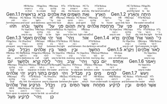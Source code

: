 
<rt>Gen.1.1</rt> <RUBY><ruby><ruby>בְּרֵאשִׁ֖ית<rt>in·first</rt></ruby><rt>ב·רֵאשִׁית</rt></ruby><rt>HR·Ncfsa</rt></RUBY> <RUBY><ruby><ruby>בָּרָ֣א<rt>to create</rt></ruby><rt>בָּרָא</rt></ruby><rt>HVqp3ms</rt></RUBY> <RUBY><ruby><ruby>אֱלֹהִ֑ים<rt>God</rt></ruby><rt>אֱלֹהִים</rt></ruby><rt>HNcmpa</rt></RUBY> <RUBY><ruby><ruby>אֵ֥ת<rt>obj.</rt></ruby><rt>אֵת</rt></ruby><rt>HTo</rt></RUBY> <RUBY><ruby><ruby>הַשָּׁמַ֖יִם<rt>the·heaven</rt></ruby><rt>ה·שָׁמַיִם</rt></ruby><rt>HTd·Ncmpa</rt></RUBY> <RUBY><ruby><ruby>וְאֵ֥ת<rt>and·obj.</rt></ruby><rt>ו·אֵת</rt></ruby><rt>HC·To</rt></RUBY> <RUBY><ruby><ruby>הָאָֽרֶץ׃<rt>the·land·verseEnd</rt></ruby><rt>ה·אֶ֫רֶץ·׃</rt></ruby><rt>HTd·Ncbsa</rt></RUBY> <rt>Gen.1.2</rt> <RUBY><ruby><ruby>וְהָאָ֗רֶץ<rt>and·the·land</rt></ruby><rt>ו·ה·אֶ֫רֶץ</rt></ruby><rt>HC·Td·Ncbsa</rt></RUBY> <RUBY><ruby><ruby>הָיְתָ֥ה<rt>to be</rt></ruby><rt>הָיָה</rt></ruby><rt>HVqp3fs</rt></RUBY> <RUBY><ruby><ruby>תֹ֙הוּ֙<rt>formlessness</rt></ruby><rt>תֹּ֫הוּ</rt></ruby><rt>HNcbsa</rt></RUBY> <RUBY><ruby><ruby>וָבֹ֔הוּ<rt>and·void</rt></ruby><rt>ו·בֹּהוּ</rt></ruby><rt>HC·Ncbsa</rt></RUBY> <RUBY><ruby><ruby>וְחֹ֖שֶׁךְ<rt>and·darkness</rt></ruby><rt>ו·חֹ֫שֶׁךְ</rt></ruby><rt>HC·Ncbsa</rt></RUBY> <RUBY><ruby><ruby>עַל־<rt>upon·link</rt></ruby><rt>עַל·־</rt></ruby><rt>HR</rt></RUBY> <RUBY><ruby><ruby>פְּנֵ֣י<rt>face</rt></ruby><rt>פָּנֶה</rt></ruby><rt>HNcmpc</rt></RUBY> <RUBY><ruby><ruby>תְה֑וֹם<rt>abyss</rt></ruby><rt>תְּהוֹם</rt></ruby><rt>HNcbsa</rt></RUBY> <RUBY><ruby><ruby>וְר֣וּחַ<rt>and·spirit</rt></ruby><rt>ו·רוּחַ</rt></ruby><rt>HC·Ncbsc</rt></RUBY> <RUBY><ruby><ruby>אֱלֹהִ֔ים<rt>God</rt></ruby><rt>אֱלֹהִים</rt></ruby><rt>HNcmpa</rt></RUBY> <RUBY><ruby><ruby>מְרַחֶ֖פֶת<rt>to hover</rt></ruby><rt>רָחַף</rt></ruby><rt>HVprfsa</rt></RUBY> <RUBY><ruby><ruby>עַל־<rt>upon·link</rt></ruby><rt>עַל·־</rt></ruby><rt>HR</rt></RUBY> <RUBY><ruby><ruby>פְּנֵ֥י<rt>face</rt></ruby><rt>פָּנֶה</rt></ruby><rt>HNcmpc</rt></RUBY> <RUBY><ruby><ruby>הַמָּֽיִם׃<rt>the·water·verseEnd</rt></ruby><rt>ה·מַי·׃</rt></ruby><rt>HTd·Ncmpa</rt></RUBY>
<rt>Gen.1.3</rt> <RUBY><ruby><ruby>וַיֹּ֥אמֶר<rt>seq·to say</rt></ruby><rt>ו·אָמַר</rt></ruby><rt>Hc·Vqw3ms</rt></RUBY> <RUBY><ruby><ruby>אֱלֹהִ֖ים<rt>God</rt></ruby><rt>אֱלֹהִים</rt></ruby><rt>HNcmpa</rt></RUBY> <RUBY><ruby><ruby>יְהִ֣י<rt>to be</rt></ruby><rt>הָיָה</rt></ruby><rt>HVqi3ms</rt></RUBY> <RUBY><ruby><ruby>א֑וֹר<rt>light</rt></ruby><rt>אוֹר</rt></ruby><rt>HNcbsa</rt></RUBY> <RUBY><ruby><ruby>וַֽיְהִי־<rt>seq·to be·link</rt></ruby><rt>ו·הָיָה·־</rt></ruby><rt>Hc·Vqw3ms</rt></RUBY> <RUBY><ruby><ruby>אֽוֹר׃<rt>light·verseEnd</rt></ruby><rt>אוֹר·׃</rt></ruby><rt>HNcbsa</rt></RUBY>
<rt>Gen.1.4</rt> <RUBY><ruby><ruby>וַיַּ֧רְא<rt>seq·to see</rt></ruby><rt>ו·רָאָה</rt></ruby><rt>Hc·Vqw3ms</rt></RUBY> <RUBY><ruby><ruby>אֱלֹהִ֛ים<rt>God</rt></ruby><rt>אֱלֹהִים</rt></ruby><rt>HNcmpa</rt></RUBY> <RUBY><ruby><ruby>אֶת־<rt>obj.·link</rt></ruby><rt>אֵת·־</rt></ruby><rt>HTo</rt></RUBY> <RUBY><ruby><ruby>הָא֖וֹר<rt>the·light</rt></ruby><rt>ה·אוֹר</rt></ruby><rt>HTd·Ncbsa</rt></RUBY> <RUBY><ruby><ruby>כִּי־<rt>for·link</rt></ruby><rt>כִּי·־</rt></ruby><rt>HTc</rt></RUBY> <RUBY><ruby><ruby>ט֑וֹב<rt>pleasant</rt></ruby><rt>טוֹב</rt></ruby><rt>HVqp3ms</rt></RUBY> <RUBY><ruby><ruby>וַיַּבְדֵּ֣ל<rt>seq·to separate</rt></ruby><rt>ו·בָּדַל</rt></ruby><rt>Hc·Vhw3ms</rt></RUBY> <RUBY><ruby><ruby>אֱלֹהִ֔ים<rt>God</rt></ruby><rt>אֱלֹהִים</rt></ruby><rt>HNcmpa</rt></RUBY> <RUBY><ruby><ruby>בֵּ֥ין<rt>between</rt></ruby><rt>בַּ֫יִן</rt></ruby><rt>HNcbsc</rt></RUBY> <RUBY><ruby><ruby>הָא֖וֹר<rt>the·light</rt></ruby><rt>ה·אוֹר</rt></ruby><rt>HTd·Ncbsa</rt></RUBY> <RUBY><ruby><ruby>וּבֵ֥ין<rt>and·between</rt></ruby><rt>ו·בַּ֫יִן</rt></ruby><rt>HC·Ncbsc</rt></RUBY> <RUBY><ruby><ruby>הַחֹֽשֶׁךְ׃<rt>the·darkness·verseEnd</rt></ruby><rt>ה·חֹ֫שֶׁךְ·׃</rt></ruby><rt>HTd·Ncbsa</rt></RUBY>
<rt>Gen.1.5</rt> <RUBY><ruby><ruby>וַיִּקְרָ֨א<rt>seq·to call</rt></ruby><rt>ו·קָרָא</rt></ruby><rt>Hc·Vqw3ms</rt></RUBY> <RUBY><ruby><ruby>אֱלֹהִ֤ים׀<rt>God·separate</rt></ruby><rt>אֱלֹהִים·׀</rt></ruby><rt>HNcmpa</rt></RUBY> <RUBY><ruby><ruby>לָאוֹר֙<rt>to·light</rt></ruby><rt>ל·אוֹר</rt></ruby><rt>HRd·Ncbsa</rt></RUBY> <RUBY><ruby><ruby>י֔וֹם<rt>day</rt></ruby><rt>יוֹם</rt></ruby><rt>HNcbsa</rt></RUBY> <RUBY><ruby><ruby>וְלַחֹ֖שֶׁךְ<rt>and·to·darkness</rt></ruby><rt>ו·ל·חֹ֫שֶׁךְ</rt></ruby><rt>HC·Rd/Ncbsa</rt></RUBY> <RUBY><ruby><ruby>קָ֣רָא<rt>to call</rt></ruby><rt>קָרָא</rt></ruby><rt>HVqp3ms</rt></RUBY> <RUBY><ruby><ruby>לָ֑יְלָה<rt>night</rt></ruby><rt>לַ֫יְלָה</rt></ruby><rt>HNcbsa</rt></RUBY> <RUBY><ruby><ruby>וַֽיְהִי־<rt>seq·to be·link</rt></ruby><rt>ו·הָיָה·־</rt></ruby><rt>Hc·Vqw3ms</rt></RUBY> <RUBY><ruby><ruby>עֶ֥רֶב<rt>evening</rt></ruby><rt>עֶ֫רֶב</rt></ruby><rt>HNcbsa</rt></RUBY> <RUBY><ruby><ruby>וַֽיְהִי־<rt>seq·to be·link</rt></ruby><rt>ו·הָיָה·־</rt></ruby><rt>Hc·Vqw3ms</rt></RUBY> <RUBY><ruby><ruby>בֹ֖קֶר<rt>morning</rt></ruby><rt>בֹּ֫קֶר</rt></ruby><rt>HNcbsa</rt></RUBY> <RUBY><ruby><ruby>י֥וֹם<rt>day</rt></ruby><rt>יוֹם</rt></ruby><rt>HNcbsa</rt></RUBY> <RUBY><ruby><ruby>אֶחָֽד׃פ<rt>one·verseEnd·para</rt></ruby><rt>אֶחָד·׃·פ</rt></ruby><rt>HAcbsa</rt></RUBY>
<rt>Gen.1.6</rt> <RUBY><ruby><ruby>וַיֹּ֣אמֶר<rt>seq·to say</rt></ruby><rt>ו·אָמַר</rt></ruby><rt>Hc·Vqw3ms</rt></RUBY> <RUBY><ruby><ruby>אֱלֹהִ֔ים<rt>God</rt></ruby><rt>אֱלֹהִים</rt></ruby><rt>HNcmpa</rt></RUBY> <RUBY><ruby><ruby>יְהִ֥י<rt>to be</rt></ruby><rt>הָיָה</rt></ruby><rt>HVqi3ms</rt></RUBY> <RUBY><ruby><ruby>רָקִ֖יעַ<rt>expanse</rt></ruby><rt>רָקִיעַ</rt></ruby><rt>HNcbsa</rt></RUBY> <RUBY><ruby><ruby>בְּת֣וֹךְ<rt>in·midst</rt></ruby><rt>ב·תָּ֫וֶךְ</rt></ruby><rt>HR·Ncbsc</rt></RUBY> <RUBY><ruby><ruby>הַמָּ֑יִם<rt>the·water</rt></ruby><rt>ה·מַי</rt></ruby><rt>HTd·Ncmpa</rt></RUBY> <RUBY><ruby><ruby>וִיהִ֣י<rt>and·to be</rt></ruby><rt>ו·הָיָה</rt></ruby><rt>HC·Vqu3ms</rt></RUBY> <RUBY><ruby><ruby>מַבְדִּ֔יל<rt>to separate</rt></ruby><rt>בָּדַל</rt></ruby><rt>HVhrmsa</rt></RUBY> <RUBY><ruby><ruby>בֵּ֥ין<rt>between</rt></ruby><rt>בַּ֫יִן</rt></ruby><rt>HNcbsc</rt></RUBY> <RUBY><ruby><ruby>מַ֖יִם<rt>water</rt></ruby><rt>מַי</rt></ruby><rt>HNcmpa</rt></RUBY> <RUBY><ruby><ruby>לָמָֽיִם׃<rt>to·water·verseEnd</rt></ruby><rt>ל·מַי·׃</rt></ruby><rt>HR·Ncmpa</rt></RUBY>
<rt>Gen.1.7</rt> <RUBY><ruby><ruby>וַיַּ֣עַשׂ<rt>seq·to make</rt></ruby><rt>ו·עָשָׂה</rt></ruby><rt>Hc·Vqw3ms</rt></RUBY> <RUBY><ruby><ruby>אֱלֹהִים֮<rt>God</rt></ruby><rt>אֱלֹהִים</rt></ruby><rt>HNcmpa</rt></RUBY> <RUBY><ruby><ruby>אֶת־<rt>obj.·link</rt></ruby><rt>אֵת·־</rt></ruby><rt>HTo</rt></RUBY> <RUBY><ruby><ruby>הָרָקִיעַ֒<rt>the·expanse</rt></ruby><rt>ה·רָקִיעַ</rt></ruby><rt>HTd·Ncbsa</rt></RUBY> <RUBY><ruby><ruby>וַיַּבְדֵּ֗ל<rt>seq·to separate</rt></ruby><rt>ו·בָּדַל</rt></ruby><rt>Hc·Vhw3ms</rt></RUBY> <RUBY><ruby><ruby>בֵּ֤ין<rt>between</rt></ruby><rt>בַּ֫יִן</rt></ruby><rt>HNcbsc</rt></RUBY> <RUBY><ruby><ruby>הַמַּ֙יִם֙<rt>the·water</rt></ruby><rt>ה·מַי</rt></ruby><rt>HTd·Ncmpa</rt></RUBY> <RUBY><ruby><ruby>אֲשֶׁר֙<rt>which</rt></ruby><rt>אֲשֶׁר</rt></ruby><rt>HTr</rt></RUBY> <RUBY><ruby><ruby>מִתַּ֣חַת<rt>from·underneath</rt></ruby><rt>מ·תַּחַת</rt></ruby><rt>HR·Ncbsc</rt></RUBY> <RUBY><ruby><ruby>לָרָקִ֔יעַ<rt>to·expanse</rt></ruby><rt>ל·רָקִיעַ</rt></ruby><rt>HRd·Ncbsa</rt></RUBY> <RUBY><ruby><ruby>וּבֵ֣ין<rt>and·between</rt></ruby><rt>ו·בַּ֫יִן</rt></ruby><rt>HC·Ncbsc</rt></RUBY> <RUBY><ruby><ruby>הַמַּ֔יִם<rt>the·water</rt></ruby><rt>ה·מַי</rt></ruby><rt>HTd·Ncmpa</rt></RUBY> <RUBY><ruby><ruby>אֲשֶׁ֖ר<rt>which</rt></ruby><rt>אֲשֶׁר</rt></ruby><rt>HTr</rt></RUBY> <RUBY><ruby><ruby>מֵעַ֣ל<rt>from·upon</rt></ruby><rt>מ·עַל</rt></ruby><rt>HR·R</rt></RUBY> <RUBY><ruby><ruby>לָרָקִ֑יעַ<rt>to·expanse</rt></ruby><rt>ל·רָקִיעַ</rt></ruby><rt>HRd·Ncbsa</rt></RUBY> <RUBY><ruby><ruby>וַֽיְהִי־<rt>seq·to be·link</rt></ruby><rt>ו·הָיָה·־</rt></ruby><rt>Hc·Vqw3ms</rt></RUBY> <RUBY><ruby><ruby>כֵֽן׃<rt>so·verseEnd</rt></ruby><rt>כֵּן·׃</rt></ruby><rt>HD</rt></RUBY>


